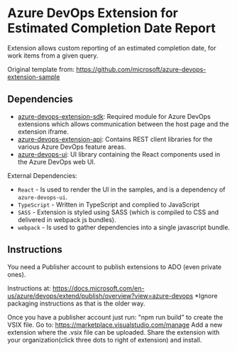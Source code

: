# Azure DevOps Extension for Estimated Completion Date Report
Extension allows custom reporting of an estimated completion date, for work items from a given query.

Original template from:
https://github.com/microsoft/azure-devops-extension-sample

## Dependencies

- [azure-devops-extension-sdk](https://github.com/Microsoft/azure-devops-extension-sdk): Required module for Azure DevOps extensions which allows communication between the host page and the extension iframe.
- [azure-devops-extension-api](https://github.com/Microsoft/azure-devops-extension-api): Contains REST client libraries for the various Azure DevOps feature areas.
- [azure-devops-ui](https://developer.microsoft.com/azure-devops): UI library containing the React components used in the Azure DevOps web UI.

External Dependencies:

- `React` - Is used to render the UI in the samples, and is a dependency of `azure-devops-ui`.
- `TypeScript` - Written in TypeScript and complied to JavaScript
- `SASS` - Extension is styled using SASS (which is compiled to CSS and delivered in webpack js bundles).
- `webpack` - Is used to gather dependencies into a single javascript bundle.

## Instructions
You need a Publisher account to publish extensions to ADO (even private ones).

Instructions at:
https://docs.microsoft.com/en-us/azure/devops/extend/publish/overview?view=azure-devops
*Ignore packaging instructions as that is the older way. 

Once you have a publisher account just run: "npm run build" to create the VSIX file.
Go to: https://marketplace.visualstudio.com/manage 
Add a new extension where the .vsix file can be uploaded. 
Share the extension with your organization(click three dots to right of extension) and install.

